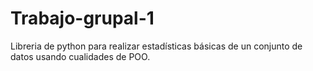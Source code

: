 # Trabajo-grupal-1
Libreria de python para realizar estadísticas básicas de un conjunto de datos usando cualidades de POO.
